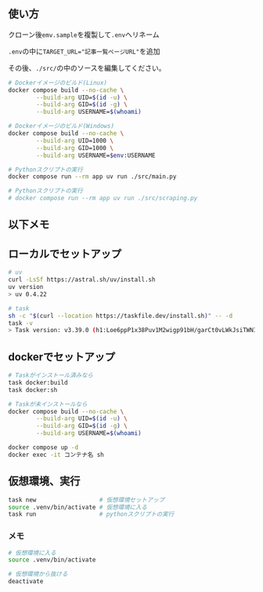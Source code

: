 
## 使い方

クローン後`emv.sample`を複製して`.env`へリネーム

`.env`の中に`TARGET_URL="記事一覧ページURL"`を追加

その後、`./src/`の中のソースを編集してください。

```sh
# Dockerイメージのビルド(Linux)
docker compose build --no-cache \
        --build-arg UID=$(id -u) \
        --build-arg GID=$(id -g) \
        --build-arg USERNAME=$(whoami)

# Dockerイメージのビルド(Windows)
docker compose build --no-cache \
        --build-arg UID=1000 \
        --build-arg GID=1000 \
        --build-arg USERNAME=$env:USERNAME

# Pythonスクリプトの実行
docker compose run --rm app uv run ./src/main.py

# Pythonスクリプトの実行
# docker compose run --rm app uv run ./src/scraping.py
```

以下メモ
---

## ローカルでセットアップ
```sh
# uv
curl -LsSf https://astral.sh/uv/install.sh
uv version
> uv 0.4.22

# task
sh -c "$(curl --location https://taskfile.dev/install.sh)" -- -d
task -v
> Task version: v3.39.0 (h1:Loe6ppP1x38Puv1M2wigp91bH/garCt0vLWkJsiTWNI=)
```

## dockerでセットアップ
```sh
# Taskがインストール済みなら
task docker:build
task docker:sh

# Taskが未インストールなら
docker compose build --no-cache \
        --build-arg UID=$(id -u) \
        --build-arg GID=$(id -g) \
        --build-arg USERNAME=$(whoami)

docker compose up -d
docker exec -it コンテナ名 sh
```

## 仮想環境、実行
```sh
task new                  # 仮想環境セットアップ
source .venv/bin/activate # 仮想環境に入る
task run                  # pythonスクリプトの実行
```

### メモ
```sh
# 仮想環境に入る
source .venv/bin/activate

# 仮想環境から抜ける
deactivate
```
